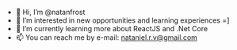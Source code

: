 - 👋 Hi, I’m @natanfrost
- 👀 I’m interested in new opportunities and learning experiences =]
- 🌱 I’m currently learning more about ReactJS and .Net Core
- 📫 You can reach me by e-mail: nataniel.r.v@gmail.com

<!---
natanfrost/natanfrost is a ✨ special ✨ repository because its `README.md` (this file) appears on your GitHub profile.
You can click the Preview link to take a look at your changes.
--->
